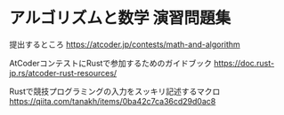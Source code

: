 # アルゴリズムと数学 演習問題集

提出するところ
https://atcoder.jp/contests/math-and-algorithm

AtCoderコンテストにRustで参加するためのガイドブック
https://doc.rust-jp.rs/atcoder-rust-resources/

Rustで競技プログラミングの入力をスッキリ記述するマクロ
https://qiita.com/tanakh/items/0ba42c7ca36cd29d0ac8
